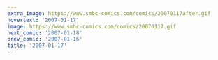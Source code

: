 ```yaml
---
extra_image: https://www.smbc-comics.com/comics/20070117after.gif
hovertext: '2007-01-17'
image: https://www.smbc-comics.com/comics/20070117.gif
next_comic: '2007-01-18'
prev_comic: '2007-01-16'
title: '2007-01-17'
---
```



